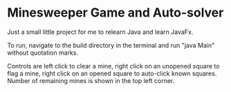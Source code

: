 # Minesweeper Game and Auto-solver

Just a small little project for me to relearn Java and learn JavaFx.

To run, navigate to the build directory in the terminal and run "java Main" without quotation marks. 

Controls are left click to clear a mine, right click on an unopened square to flag a mine, right click on an opened square to auto-click known squares. Number of remaining mines is shown in the top left corner.
